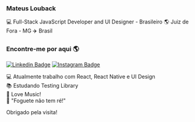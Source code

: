 ### Mateus Louback

💻 Full-Stack JavaScript Developer and UI Designer - Brasileiro 🌎 Juiz de Fora - MG ✈️ Brasil

### Encontre-me por aqui 🌎

[![Linkedin Badge](https://img.shields.io/badge/-MateusLouback-blue?style=flat-square&logo=Linkedin&logoColor=white&link=https://www.linkedin.com/in/mateuslouback/)](https://www.linkedin.com/in/mateuslouback/)
[![Instagram Badge](https://img.shields.io/badge/-mateuslouback-blue?style=flat-square&logo=Instagram&logoColor=white&link=https://www.instagram.com/mateuslouback/?hl=pt-br)](https://www.instagram.com/mateuslouback/?hl=pt-br)


💻 Atualmente trabalho com React, React Native e UI Design<br>
📚 Estudando Testing Library<br>
🎵 Love Music!<br>
🚀 "Foguete não tem ré!"<br>

Obrigado pela visita!
</samp>
